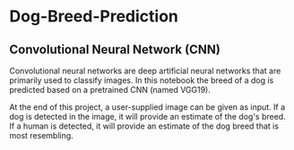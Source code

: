 # Dog-Breed-Prediction

## Convolutional Neural Network (CNN)

Convolutional neural networks are deep artificial neural networks that are primarily used to classify images. In this notebook the breed of a dog is predicted based on a pretrained CNN (named VGG19).

At the end of this project, a user-supplied image can be given as input. If a dog is detected in the image, it will provide an estimate of the dog's breed. If a human is detected, it will provide an estimate of the dog breed that is most resembling. 
